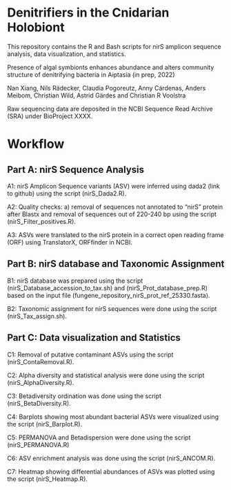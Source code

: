 # Denitrifiers in the Cnidarian Holobiont

This repository contains the R and Bash scripts for nirS amplicon sequence analysis, data visualization, and statistics. 

Presence of algal symbionts enhances abundance and alters community structure of denitrifying bacteria in Aiptasia (in prep, 2022) 

Nan Xiang, Nils Rädecker, Claudia Pogoreutz, Anny Cárdenas, Anders Meibom, Christian Wild, Astrid Gärdes and Christian R Voolstra

Raw sequencing data are deposited in the NCBI Sequence Read Archive (SRA) under BioProject XXXX. 


# Workflow

## Part A: nirS Sequence Analysis

A1: nirS Amplicon Sequence variants (ASV) were inferred using dada2 (link to github) using the script (nirS_Dada2.R).

A2: Quality checks: a) removal of sequences not annotated to “nirS” protein after Blastx and removal of sequences out of 220-240 bp using the script (nirS_Filter_positives.R). 

A3: ASVs were translated to the nirS protein in a correct open reading frame (ORF) using TranslatorX, ORFfinder in NCBI. 


## Part B: nirS database and Taxonomic Assignment 

B1: nirS database was prepared using the script (nirS_Database_accession_to_tax.sh) and (nirS_Prot_database_prep.R) based on the input file (fungene_repository_nirS_prot_ref_25330.fasta). 

B2: Taxonomic assignment for nirS sequences were done using the script (nirS_Tax_assign.sh). 


## Part C: Data visualization and Statistics 

C1: Removal of putative contaminant ASVs using the script (nirS_ContaRemoval.R).

C2: Alpha diversity and statistical analysis were done using the script (nirS_AlphaDiversity.R).

C3: Betadiversity ordination was done using the script (nirS_BetaDiversity.R). 

C4: Barplots showing most abundant bacterial ASVs were visualized using the script (nirS_Barplot.R).

C5: PERMANOVA and Betadispersion were done using the script (nirS_PERMANOVA.R)

C6: ASV enrichment analysis was done using the script (nirS_ANCOM.R).

C7: Heatmap showing differential abundances of ASVs was plotted using the script (nirS_Heatmap.R).
